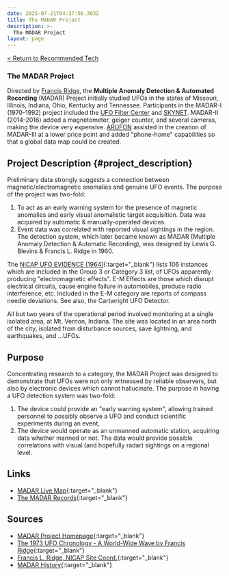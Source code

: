 ```yaml
---
date: 2025-07-21T04:37:56.303Z
title: The MADAR Project
description: >-
  The MADAR Project
layout: page
---
```


[< Return to Recommended Tech](/Recommended-Tech)

### The MADAR Project
Directed by [Francis Ridge](FrancisRidge), the **Multiple
Anomaly Detection & Automated Recording** (MADAR) Project initially studied UFOs
in the states of Missouri, Illinois, Indiana, Ohio, Kentucky and
Tennessee. Participants in the MADAR-I (1970-1992) project included the [UFO Filter Center](UFOFC) and [SKYNET](SKYNET). 
MADAR-II (2014-2016) added a magnetometer, geiger counter, and several cameras, making the device very expensive.
[ARUFON](ARUFON) assisted in the creation of MADAR-III at a lower price point and added "phone-home" capabilities
so that a global data map could be created.

Project Description {#project_description}
-------------------

Preliminary data strongly suggests a connection between
magnetic/electromagnetic anomalies and genuine UFO events. The
purpose of the project was two-fold:

1.  To act as an early warning system for the presence of magnetic anomalies
    and early visual anomalistic target acquisition. Data was acquired
    by automatic & manually-operated devices.
2.  Event data was correlated with reported visual sightings in the
    region. The detection system, which later became known as MADAR
    (Multiple Anomaly Detection & Automatic Recording), was designed by
    Lewis G. Blevins & Francis L. Ridge in 1960.

The [NICAP UFO EVIDENCE (1964)](https://amzn.to/4lzEGio){:target="_blank"} lists 106 instances which are included in
the Group 3 or Category 3 list, of UFOs apparently producing
"electromagnetic effects". E-M Effects are those which disrupt
electrical circuits, cause engine failure in automobiles, produce radio
interference, etc. Included in the E-M category are reports of compass
needle deviations. See also, the Cartwright UFO Detector.

All but two years of the operational period involved monitoring at a
single isolated area, at Mt. Vernon, Indiana. The site was located in an
area north of the city, isolated from disturbance sources, save
lightning, and earthquakes, and ...UFOs.

Purpose
-------

Concentrating research to a category, the MADAR Project was designed to
demonstrate that UFOs were not only witnessed by reliable observers, but
also by electronic devices which cannot hallucinate. The purpose in
having a UFO detection system was two-fold:

1.  The device could provide an "early warning system", allowing
    trained personnel to possibly observe a UFO and conduct scientific
    experiments during an event,
2.  The device would operate as an unmanned automatic station, acquiring
    data whether manned or not. The data would provide possible
    correlations with visual (and hopefully radar) sightings on a
    regional level.

Links
-----

- [MADAR Live Map](https://madar.site){:target="_blank"}
- [The MADAR Records](http://www.nicap.org/madar/madarrec.htm){:target="_blank"}

Sources
-------

- [MADAR Project Homepage](http://www.nicap.org/madar.htm){:target="_blank"}
- [The 1973 UFO Chronology - A World-Wide Wave by Francis Ridge](https://web.archive.org/web/20080214084941/http://www.ufocasebook.com/73wave.html){:target="_blank"}
- [Francis L. Ridge, NICAP Site Coord.](https://web.archive.org/web/20070708123752/http://www.nicap.org/fran.htm){:target="_blank"}
- [MADAR History](https://store.madar.site/info){:target="_blank"}

